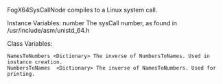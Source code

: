 FogX64SysCallNode compiles to a Linux system call.

Instance Variables:
	number	<SmallInteger> The sysCall number, as found in /usr/include/asm/unistd_64.h
		
Class Variables:

	NamesToNumbers <Dictionary> The inverse of NumbersToNames. Used in instance creation.
	NumbersToNames 	<Dictionary> The inverse of NamesToNumbers. Used for printing.